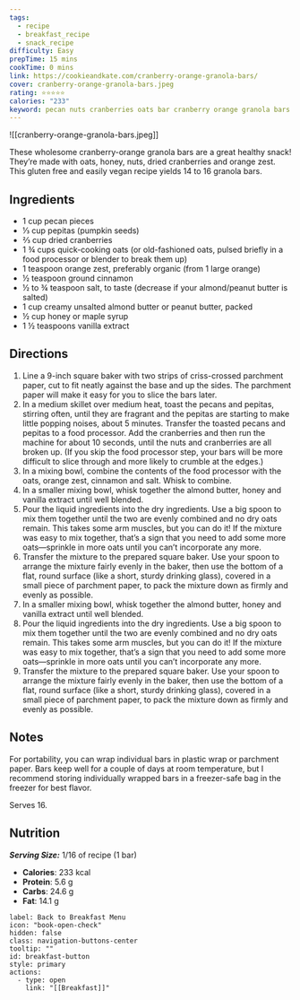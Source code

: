 ```yaml
---
tags:
  - recipe
  - breakfast_recipe
  - snack_recipe
difficulty: Easy
prepTime: 15 mins
cookTime: 0 mins
link: https://cookieandkate.com/cranberry-orange-granola-bars/
cover: cranberry-orange-granola-bars.jpeg
rating: ⭐️⭐️⭐️⭐️⭐️
calories: "233"
keyword: pecan nuts cranberries oats bar cranberry orange granola bars breakfast bar
---
```


![[cranberry-orange-granola-bars.jpeg]]

These wholesome cranberry-orange granola bars are a great healthy snack! They’re made with oats, honey, nuts, dried cranberries and orange zest. This gluten free and easily vegan recipe yields 14 to 16 granola bars.

## Ingredients
- 1 cup pecan pieces
- ⅓ cup pepitas (pumpkin seeds)
- ⅔ cup dried cranberries
- 1 ¾ cups quick-cooking oats (or old-fashioned oats, pulsed briefly in a food processor or blender to break them up)
- 1 teaspoon orange zest, preferably organic (from 1 large orange)
- ½ teaspoon ground cinnamon
- ½ to ¾ teaspoon salt, to taste (decrease if your almond/peanut butter is salted)
- 1 cup creamy unsalted almond butter or peanut butter, packed
- ½ cup honey or maple syrup
- 1 ½ teaspoons vanilla extract


## Directions
1. Line a 9-inch square baker with two strips of criss-crossed parchment paper, cut to fit neatly against the base and up the sides. The parchment paper will make it easy for you to slice the bars later.
2. In a medium skillet over medium heat, toast the pecans and pepitas, stirring often, until they are fragrant and the pepitas are starting to make little popping noises, about 5 minutes. Transfer the toasted pecans and pepitas to a food processor. Add the cranberries and then run the machine for about 10 seconds, until the nuts and cranberries are all broken up. (If you skip the food processor step, your bars will be more difficult to slice through and more likely to crumble at the edges.)
3. In a mixing bowl, combine the contents of the food processor with the oats, orange zest, cinnamon and salt. Whisk to combine.
4. In a smaller mixing bowl, whisk together the almond butter, honey and vanilla extract until well blended.
5. Pour the liquid ingredients into the dry ingredients. Use a big spoon to mix them together until the two are evenly combined and no dry oats remain. This takes some arm muscles, but you can do it! If the mixture was easy to mix together, that’s a sign that you need to add some more oats—sprinkle in more oats until you can’t incorporate any more.
6. Transfer the mixture to the prepared square baker. Use your spoon to arrange the mixture fairly evenly in the baker, then use the bottom of a flat, round surface (like a short, sturdy drinking glass), covered in a small piece of parchment paper, to pack the mixture down as firmly and evenly as possible.
7. In a smaller mixing bowl, whisk together the almond butter, honey and vanilla extract until well blended.
8. Pour the liquid ingredients into the dry ingredients. Use a big spoon to mix them together until the two are evenly combined and no dry oats remain. This takes some arm muscles, but you can do it! If the mixture was easy to mix together, that’s a sign that you need to add some more oats—sprinkle in more oats until you can’t incorporate any more.
9. Transfer the mixture to the prepared square baker. Use your spoon to arrange the mixture fairly evenly in the baker, then use the bottom of a flat, round surface (like a short, sturdy drinking glass), covered in a small piece of parchment paper, to pack the mixture down as firmly and evenly as possible.

## Notes
For portability, you can wrap individual bars in plastic wrap or parchment paper. Bars keep well for a couple of days at room temperature, but I recommend storing individually wrapped bars in a freezer-safe bag in the freezer for best flavor.

Serves 16.

## Nutrition
***Serving Size:*** 1/16 of recipe (1 bar)
- **Calories**: 233 kcal
- **Protein**: 5.6 g
- **Carbs**: 24.6 g
- **Fat**: 14.1 g


```meta-bind-button
label: Back to Breakfast Menu
icon: "book-open-check"
hidden: false
class: navigation-buttons-center
tooltip: ""
id: breakfast-button
style: primary
actions:
  - type: open
    link: "[[Breakfast]]"

```
 
